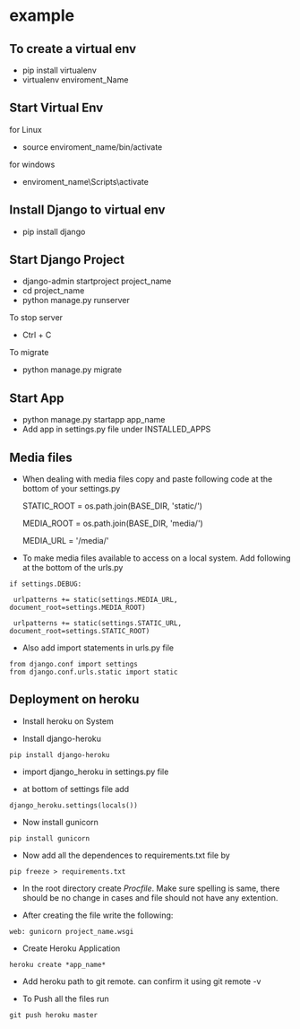 # example

## To create a virtual env
 - pip install virtualenv
 - virtualenv enviroment_Name
 
 ## Start Virtual Env
 for Linux
 - source enviroment_name/bin/activate
 
 for windows
 - enviroment_name\Scripts\activate
 
 ## Install Django to virtual env
  - pip install django
  
 ## Start Django Project
  - django-admin startproject project_name
  - cd project_name
  - python manage.py runserver
  
  To stop server
  - Ctrl + C
  
  To migrate
  - python manage.py migrate
  
 ## Start App
  - python manage.py startapp app_name
  - Add app in settings.py file under INSTALLED_APPS
  
 ## Media files
 
  - When dealing with media files copy and paste following code at the bottom of your settings.py
   
    STATIC_ROOT = os.path.join(BASE_DIR, 'static/')

    MEDIA_ROOT = os.path.join(BASE_DIR, 'media/')
    
    MEDIA_URL = '/media/'
    
   - To make media files available to access on a local system. Add following at the bottom of the urls.py
   
    if settings.DEBUG:
   
     urlpatterns += static(settings.MEDIA_URL, document_root=settings.MEDIA_ROOT)
    
     urlpatterns += static(settings.STATIC_URL, document_root=settings.STATIC_ROOT)
     
   - Also add import statements in urls.py file
   
    from django.conf import settings
    from django.conf.urls.static import static
    
  
  ## Deployment on heroku
   - Install heroku on System
   
   - Install django-heroku
   
    pip install django-heroku
   
   - import django_heroku in settings.py file
   
   - at bottom of settings file add 
   
    django_heroku.settings(locals())
   
   - Now install gunicorn
   
    pip install gunicorn
    
   - Now add all the dependences to requirements.txt file by
    
    pip freeze > requirements.txt
    
   - In the root directory create *Procfile*. Make sure spelling is same, there should be no change in cases and file should not have any extention.
   
   - After creating the file write the following:
   
    web: gunicorn project_name.wsgi

   - Create Heroku Application
   
    heroku create *app_name*
    
   - Add heroku path to git remote. can confirm it using git remote -v
   
   - To Push all the files run
   
    git push heroku master
    
    
